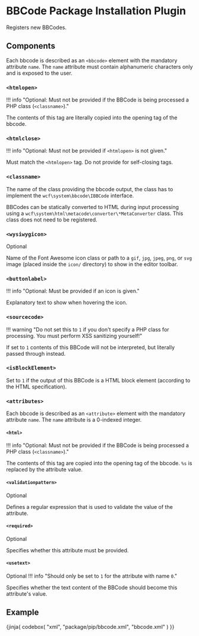# BBCode Package Installation Plugin

Registers new BBCodes.

## Components

Each bbcode is described as an `<bbcode>` element with the mandatory attribute `name`.
The `name` attribute must contain alphanumeric characters only and is exposed to the user.

### `<htmlopen>`

!!! info "Optional: Must not be provided if the BBCode is being processed a PHP class (`<classname>`)."

The contents of this tag are literally copied into the opening tag of the bbcode.

### `<htmlclose>`

!!! info "Optional: Must not be provided if `<htmlopen>` is not given."

Must match the `<htmlopen>` tag.
Do not provide for self-closing tags.

### `<classname>`

The name of the class providing the bbcode output,
the class has to implement the `wcf\system\bbcode\IBBCode` interface.

BBCodes can be statically converted to HTML during input processing using a
`wcf\system\html\metacode\converter\*MetaConverter` class. This class does not
need to be registered.

### `<wysiwygicon>`

<span class="label label-info">Optional</span>

Name of the Font Awesome icon class or path to a `gif`, `jpg`, `jpeg`, `png`, or `svg` image (placed inside the `icon/` directory) to show in the editor toolbar.

### `<buttonlabel>`

!!! info "Optional: Must be provided if an icon is given."

Explanatory text to show when hovering the icon.

### `<sourcecode>`

!!! warning "Do not set this to `1` if you don't specify a PHP class for processing. You must perform XSS sanitizing yourself!"

If set to `1` contents of this BBCode will not be interpreted,
but literally passed through instead.

### `<isBlockElement>`

Set to `1` if the output of this BBCode is a HTML block element (according to the HTML specification).

### `<attributes>`

Each bbcode is described as an `<attribute>` element with the mandatory attribute `name`.
The `name` attribute is a 0-indexed integer.

#### `<html>`

!!! info "Optional: Must not be provided if the BBCode is being processed a PHP class (`<classname>`)."

The contents of this tag are copied into the opening tag of the bbcode.
`%s` is replaced by the attribute value.

#### `<validationpattern>`

<span class="label label-info">Optional</span>

Defines a regular expression that is used to validate the value of the attribute.

#### `<required>`

<span class="label label-info">Optional</span>

Specifies whether this attribute must be provided.

#### `<usetext>`

<span class="label label-info">Optional</span>
!!! info "Should only be set to `1` for the attribute with name `0`."

Specifies whether the text content of the BBCode should become this attribute's value.

## Example

{jinja{ codebox(
    "xml",
    "package/pip/bbcode.xml",
    "bbcode.xml"
) }}
